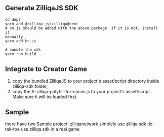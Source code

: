 ## Generate ZilliqaJS SDK
```shell
cd deps
yarn add @zilliqa-js/zilliqa@next
# bn.js should be added with the above package. if it is not, install it
manually.
yarn add bn.js

# bundle the sdk
yarn run build
```

## Integrate to Creator Game
1. copy the bundled ZilliqaJS to your project's asset/script directory inside zilliqa-sdk folder, 
2. copy the A-zilliqa-polyfill-for-cocos.js to your project's asset/script . Make sure it will be loaded first.
## Sample

there have two Sample project:
    zilliqanetwork simplely use zilliqa sdk
    tic-tak-toe use zilliqa sdk in a real game
